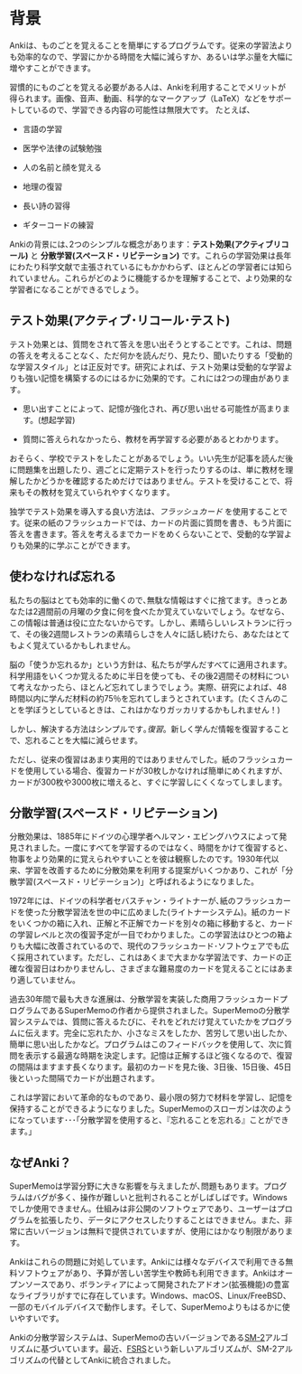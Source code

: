 # 背景

<!-- toc -->

Ankiは、ものごとを覚えることを簡単にするプログラムです。従来の学習法よりも効率的なので、学習にかかる時間を大幅に減らすか、あるいは学ぶ量を大幅に増やすことができます。

習慣的にものごとを覚える必要がある人は、Ankiを利用することでメリットが得られます。画像、音声、動画、科学的なマークアップ（LaTeX）などをサポートしているので、学習できる内容の可能性は無限大です。
たとえば､

- 言語の学習

- 医学や法律の試験勉強

- 人の名前と顔を覚える

- 地理の復習

- 長い詩の習得

- ギターコードの練習

Ankiの背景には､2つのシンプルな概念があります：**テスト効果(アクティブリコール)** と **分散学習(スペースド・リピテーション)** です。これらの学習効果は長年にわたり科学文献で主張されているにもかかわらず、ほとんどの学習者には知られていません。これらがどのように機能するかを理解することで、より効果的な学習者になることができるでしょう｡

## テスト効果(アクティブ･リコール･テスト)

テスト効果とは、質問をされて答えを思い出そうとすることです。これは、問題の答えを考えることなく、ただ何かを読んだり、見たり、聞いたりする「受動的な学習スタイル」とは正反対です。研究によれば、テスト効果は受動的な学習よりも強い記憶を構築するのにはるかに効果的です。これには2つの理由があります｡

- 思い出すことによって、記憶が強化され、再び思い出せる可能性が高まります。(想起学習)

- 質問に答えられなかったら、教材を再学習する必要があるとわかります｡

おそらく、学校でテストをしたことがあるでしょう。いい先生が記事を読んだ後に問題集を出題したり、週ごとに定期テストを行ったりするのは、単に教材を理解したかどうかを確認するためだけではありません。テストを受けることで、将来もその教材を覚えていられやすくなります｡

独学でテスト効果を導入する良い方法は、*フラッシュカード* を使用することです。従来の紙のフラッシュカードでは、カードの片面に質問を書き、もう片面に答えを書きます。答えを考えるまでカードをめくらないことで、受動的な学習よりも効果的に学ぶことができます。

## 使わなければ忘れる

私たちの脳はとても効率的に働くので､無駄な情報はすぐに捨てます。きっとあなたは2週間前の月曜の夕食に何を食べたか覚えていないでしょう。なぜなら、この情報は普通は役に立たないからです。しかし、素晴らしいレストランに行って、その後2週間レストランの素晴らしさを人々に話し続けたら、あなたはとてもよく覚えているかもしれません｡

脳の「使うか忘れるか」という方針は、私たちが学んだすべてに適用されます。科学用語をいくつか覚えるために半日を使っても、その後2週間その材料について考えなかったら、ほとんど忘れてしまうでしょう。実際、研究によれば、48時間以内に学んだ材料の約75％を忘れてしまうとされています。(たくさんのことを学ぼうとしているときは、これはかなりガッカリするかもしれません！)

しかし、解決する方法はシンプルです｡_復習_。新しく学んだ情報を復習することで、忘れることを大幅に減らせます。

ただし、従来の復習はあまり実用的ではありませんでした。紙のフラッシュカードを使用している場合、復習カードが30枚しかなければ簡単にめくれますが、カードが300枚や3000枚に増えると、すぐに学習しにくくなってしまします。

## 分散学習(スペースド・リピテーション)

分散効果は、1885年にドイツの心理学者ヘルマン・エビングハウスによって発見されました。一度にすべてを学習するのではなく、時間をかけて復習すると、物事をより効果的に覚えられやすいことを彼は観察したのです。1930年代以来、学習を改善するために分散効果を利用する提案がいくつかあり、これが「分散学習(スペースド・リピテーション)」と呼ばれるようになりました。

1972年には、ドイツの科学者セバスチャン・ライトナーが､紙のフラッシュカードを使った分散学習法を世の中に広めました(ライトナーシステム)。紙のカードをいくつかの箱に入れ、正解と不正解でカードを別々の箱に移動すると、カードの学習レベルと次の復習予定が一目でわかりました。この学習法はひとつの箱よりも大幅に改善されているので、現代のフラッシュカード･ソフトウェアでも広く採用されています。ただし、これはあくまで大まかな学習法です、カードの正確な復習日はわかりませんし、さまざまな難易度のカードを覚えることにはあまり適していません。

過去30年間で最も大きな進展は、分散学習を実装した商用フラッシュカードプログラムであるSuperMemoの作者から提供されました。SuperMemoの分散学習システムでは、質問に答えるたびに、それをどれだけ覚えていたかをプログラムに伝えます。完全に忘れたか、小さなミスをしたか、苦労して思い出したか、簡単に思い出したかなど。プログラムはこのフィードバックを使用して、次に質問を表示する最適な時期を決定します。記憶は正解するほど強くなるので、復習の間隔はますます長くなります。最初のカードを見た後、3日後、15日後、45日後といった間隔でカードが出題されます｡

これは学習において革命的なものであり、最小限の努力で材料を学習し、記憶を保持することができるようになりました。SuperMemoのスローガンは次のようになっています･･･｢分散学習を使用すると、『忘れることを忘れる』ことができます。｣

## なぜAnki？

SuperMemoは学習分野に大きな影響を与えましたが､問題もあります。プログラムはバグが多く、操作が難しいと批判されることがしばしばです。Windowsでしか使用できません。仕組みは非公開のソフトウェアであり、ユーザーはプログラムを拡張したり、データにアクセスしたりすることはできません。また、非常に古いバージョンは無料で提供されていますが、使用にはかなり制限があります。

Ankiはこれらの問題に対処しています。Ankiには様々なデバイスで利用できる無料ソフトウェアがあり、予算が苦しい苦学生や教師も利用できます。Ankiはオープンソースであり、ボランティアによって開発されたアドオン(拡張機能)の豊富なライブラリがすでに存在しています。Windows、macOS、Linux/FreeBSD、一部のモバイルデバイスで動作します。そして、SuperMemoよりもはるかに使いやすいです。

Ankiの分散学習システムは、SuperMemoの古いバージョンである[SM-2](https://shigeyukey.github.io/Anki-faqs-jp/what-spaced-repetition-algorithm)アルゴリズムに基づいています。最近、[FSRS](https://docs.ankiweb.net/deck-options.html?highlight=FSRS#fsrs)という新しいアルゴリズムが、SM-2アルゴリズムの代替としてAnkiに統合されました。



<!--

2024/02/19

# Background

Anki is a program which makes remembering things easy. Because it is a
lot more efficient than traditional study methods, you can either
greatly decrease your time spent studying, or greatly increase the
amount you learn.

Anyone who needs to remember things in their daily life can benefit from
Anki. Since it is content-agnostic and supports images, audio, videos
and scientific markup (via LaTeX), the possibilities are endless. For
example:

- learning a language

- studying for medical and law exams

- memorizing people’s names and faces

- brushing up on geography

- mastering long poems

- even practising guitar chords!

There are two simple concepts behind Anki: **active recall testing** and
**spaced repetition**. They are not known to most learners, despite having
been written about in the scientific literature for many years.
Understanding how they work will make you a more effective learner.

## Active Recall Testing

_Active recall testing_ means being asked a question and trying to
remember the answer. This is in contrast to _passive study_, where we
read, watch, or listen to something without pausing to consider if we
know the answer. Research has shown that active recall testing is far
more effective at building strong memories than passive study. There are
two reasons for this:

- The act of recalling something _strengthens_ the memory, increasing
  the chances we’ll be able to remember it again.

- When we're unable to answer a question, it tells us we need to
  return to the material to review or relearn it.

You have probably encountered active recall testing in your school years
without even realizing it. When good teachers give you a series of
questions to answer after reading an article, or make you take weekly
progress-check tests, they are not doing it simply to see if you
understood the material or not. By testing you, they are increasing the
chances you will be able to remember the material in the future.

A good way to integrate active recall testing into your own studies is
to use _flashcards_. With traditional paper flashcards, you write a
question on one side of a card, and the answer on the other side. By not
turning the card over until you've thought about the answer, you can
learn things more effectively than passive observation allows.

## Use It or Lose It

Our brains are efficient machines, and they rapidly discard information
that doesn't seem useful. Chances are that you don't remember what you
had for dinner on Monday two weeks ago, because this information is not
usually useful. If you went to a fantastic restaurant that day and spent
the last two weeks telling people about how great it was, however,
you're likely to still remember in vivid detail.

The brain's "use it or lose it" policy applies to everything we learn.
If you spend an afternoon memorizing some science terms, and then don't
think about that material for two weeks, you'll probably have forgotten
most of it. In fact, studies show we forget about 75% of material learnt
within a 48 hour period. This can seem pretty depressing when you need
to learn a lot of information!

The solution is simple, however: _review_. By reviewing newly-learnt
information, we can greatly reduce forgetting.

The only problem is that traditionally, reviewing has not been very practical. If
you are using paper flashcards, it's easy to flick through all of them
if you only have 30 of them to review, but as the number grows to 300 or
3000, it quickly becomes unwieldy.

## Spaced Repetition

The _spacing effect_ was reported by a German psychologist Hermann Ebbinghaus in 1885. He
observed that we tend to remember things more effectively, if we spread
reviews out over time, instead of studying multiple times in one
session. Since the 1930s, there have been a number of proposals for
utilizing the spacing effect to improve learning, in what has come to be
called _spaced repetition_.

One example was in 1972, when a German scientist called Sebastian Leitner
popularized a method of spaced repetition with paper flashcards. By
separating the paper cards into a series of boxes, and moving the
cards to a different box on each successful or unsuccessful review, it
was possible to see at a glance a rough estimate of how well a card was
known and when it should be reviewed again. This was a great improvement
over a single box of cards, and it has been widely adopted by
computerized flashcard software. It is a rather rough approach however,
as it cannot give you an exact date on which you should review something
again, and it does not cope very well with material of varying
difficulty.

The biggest developments in the last 30 years have come from the authors
of SuperMemo, a commercial flashcard program that implements spaced
repetition. SuperMemo pioneered the concept of a system that keeps track
of the ideal time to review material and optimizes itself based on the
performance of the user.

In SuperMemo's spaced repetition system, every time you answer a
question, you tell the program how well you were able to remember it —
whether you forgot completely, made a small mistake, remembered with
trouble, remembered easily, etc. The program uses this feedback to
decide the optimal time to show you the question again. Since a memory
gets stronger each time you successfully recall it, the time between
reviews gets bigger and bigger — so you may see a question for the first
time, then 3 days later, 15 days later, 45 days later, and so on.

This was a revolution in learning, as it meant material could be learnt
and retained with the absolute minimum amount of effort necessary.
SuperMemo's slogan sums it up: with spaced repetition, you can: "forget
about forgetting".

## Why Anki?

While there is no denying the huge impact SuperMemo has had on the
field, it is not without its problems. The program is often criticized
for being buggy and difficult to navigate. It only runs on Windows
computers. It is proprietary software, meaning that end-users cannot extend it
or access the raw data. And while very old versions have been made available
for free, they are quite limited for modern use.

Anki addresses these issues. There are free clients for Anki available
on many platforms, so struggling students and teachers with budgetary
constraints are not left out. Anki is open source, with an already
flourishing library of add-ons contributed by end-users. It is
multi-platform, running on Windows, macOS, Linux/FreeBSD, and some
mobile devices. And it is considerably easier to use than SuperMemo.

Anki's spaced repetition system is based on an older version of the
SuperMemo algorithm called [SM-2](https://shigeyukey.github.io/Anki-faqs-jp/what-spaced-repetition-algorithm). Recently, a new algorithm called [FSRS](https://docs.ankiweb.net/deck-options.html?highlight=FSRS#fsrs) has been integrated as an alternative to the legacy SM-2 algorithm.




-->


